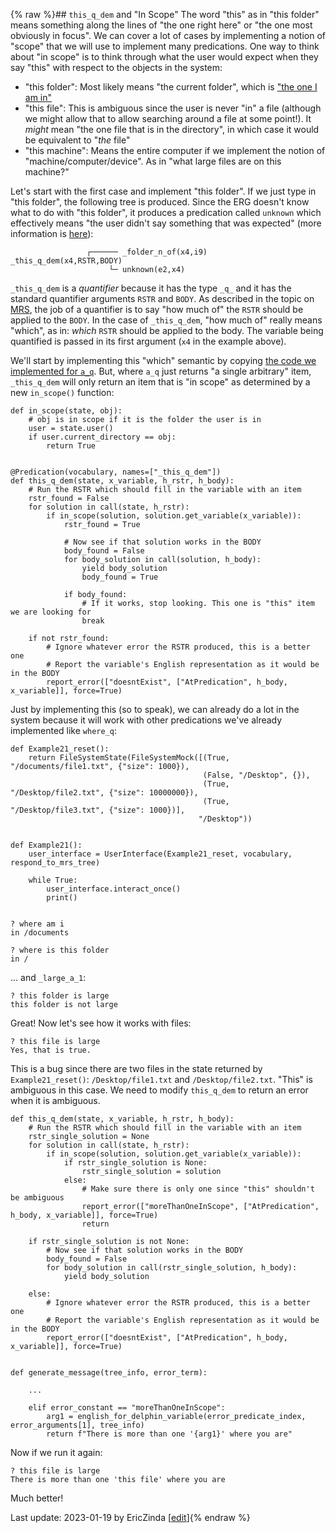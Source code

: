 {% raw %}## `this_q_dem` and "In Scope"
The word "this" as in "this folder" means something along the lines of "the one right here" or "the one most obviously in focus". We can cover a lot of cases by implementing a notion of "scope" that we will use to implement many predications.  One way to think about "in scope" is to think through what the user would expect when they say "this" with respect to the objects in the system:

- "this folder": Most likely means "the current folder", which is ["the one I am in"](https://blog.inductorsoftware.com/docsproto/howto/devvocab/devvocabLoc_nonspAndPlace)
- "this file": This is ambiguous since the user is never "in" a file (although we might allow that to allow searching around a file at some point!).  It *might* mean "the one file that is in the directory", in which case it would be equivalent to "*the* file"
- "this machine": Means the entire computer if we implement the notion of "machine/computer/device". As in "what large files are on this machine?"

Let's start with the first case and implement "this folder". If we just type in "this folder", the following tree is produced. Since the ERG doesn't know what to do with "this folder", it produces a predication called `unknown` which effectively means "the user didn't say something that was expected" (more information is [here](https://blog.inductorsoftware.com/docsproto/erg/ErgSemantics_Fragments/)):

```
                 ┌────── _folder_n_of(x4,i9)
_this_q_dem(x4,RSTR,BODY)
                      └─ unknown(e2,x4)
```

`_this_q_dem` is a *quantifier* because it has the type `_q_` and it has the standard quantifier arguments `RSTR` and `BODY`.  As described in the topic on [MRS](https://blog.inductorsoftware.com/docsproto/howto/devhowto/devhowtoMRS/#quantifier-predications), the job of a quantifier is to say "how much of" the `RSTR` should be applied to the `BODY`.  In the case of `_this_q_dem`, "how much of" really means "which", as in: *which* `RSTR` should be applied to the body. The variable being quantified is passed in its first argument (`x4` in the example above).

We'll start by implementing this "which" semantic by copying [the code we implemented for `a_q`](https://blog.inductorsoftware.com/docsproto/howto/devhowto/devhowtoQuantifierErrors/). But, where `a_q` just returns "a single arbitrary" item, `_this_q_dem` will only return an item that is "in scope" as determined by a new `in_scope()` function:

```
def in_scope(state, obj):
    # obj is in scope if it is the folder the user is in
    user = state.user()
    if user.current_directory == obj:
        return True


@Predication(vocabulary, names=["_this_q_dem"])
def this_q_dem(state, x_variable, h_rstr, h_body):
    # Run the RSTR which should fill in the variable with an item
    rstr_found = False
    for solution in call(state, h_rstr):
        if in_scope(solution, solution.get_variable(x_variable)):
            rstr_found = True

            # Now see if that solution works in the BODY
            body_found = False
            for body_solution in call(solution, h_body):
                yield body_solution
                body_found = True

            if body_found:
                # If it works, stop looking. This one is "this" item we are looking for
                break

    if not rstr_found:
        # Ignore whatever error the RSTR produced, this is a better one
        # Report the variable's English representation as it would be in the BODY
        report_error(["doesntExist", ["AtPredication", h_body, x_variable]], force=True)
```

Just by implementing this (so to speak), we can already do a lot in the system because it will work with other predications we've already implemented like `where_q`:

```
def Example21_reset():
    return FileSystemState(FileSystemMock([(True, "/documents/file1.txt", {"size": 1000}),
                                           (False, "/Desktop", {}),
                                           (True, "/Desktop/file2.txt", {"size": 10000000}),
                                           (True, "/Desktop/file3.txt", {"size": 1000})],
                                          "/Desktop"))


def Example21():
    user_interface = UserInterface(Example21_reset, vocabulary, respond_to_mrs_tree)

    while True:
        user_interface.interact_once()
        print()
        
        
? where am i
in /documents

? where is this folder
in /
```

... and `_large_a_1`:

```
? this folder is large
this folder is not large
```

Great! Now let's see how it works with files:

```
? this file is large
Yes, that is true.
```

This is a bug since there are two files in the state returned by `Example21_reset()`: `/Desktop/file1.txt` and `/Desktop/file2.txt`. "This" is ambiguous in this case.  We need to modify `this_q_dem` to return an error when it is ambiguous.

```
def this_q_dem(state, x_variable, h_rstr, h_body):
    # Run the RSTR which should fill in the variable with an item
    rstr_single_solution = None
    for solution in call(state, h_rstr):
        if in_scope(solution, solution.get_variable(x_variable)):
            if rstr_single_solution is None:
                rstr_single_solution = solution
            else:
                # Make sure there is only one since "this" shouldn't be ambiguous
                report_error(["moreThanOneInScope", ["AtPredication", h_body, x_variable]], force=True)
                return

    if rstr_single_solution is not None:
        # Now see if that solution works in the BODY
        body_found = False
        for body_solution in call(rstr_single_solution, h_body):
            yield body_solution

    else:
        # Ignore whatever error the RSTR produced, this is a better one
        # Report the variable's English representation as it would be in the BODY
        report_error(["doesntExist", ["AtPredication", h_body, x_variable]], force=True)


def generate_message(tree_info, error_term):

    ...
    
    elif error_constant == "moreThanOneInScope":
        arg1 = english_for_delphin_variable(error_predicate_index, error_arguments[1], tree_info)
        return f"There is more than one '{arg1}' where you are"
```

Now if we run it again:

```
? this file is large
There is more than one 'this file' where you are
```

Much better!

Last update: 2023-01-19 by EricZinda [[edit](https://github.com/ericzinda/Perplexity/edit/main/docs/devvocab/devvocabThis_q_dem.md)]{% endraw %}